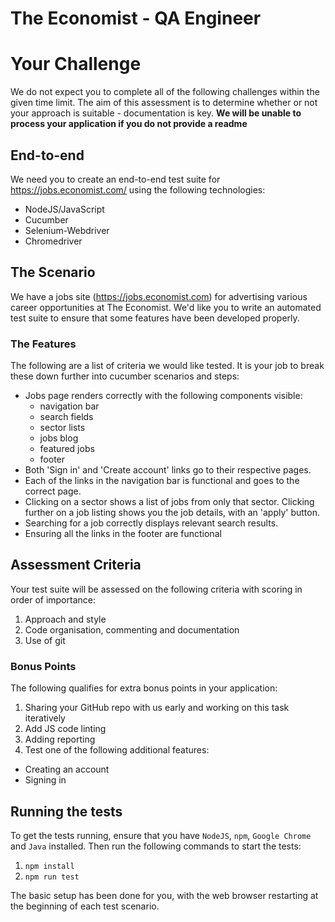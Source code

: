 # The Economist - QA Engineer

# Your Challenge
We do not expect you to complete all of the following challenges within the given time limit. The aim of this assessment is to determine whether or not your approach is suitable - documentation is key. **We will be unable to process your application if you do not provide a readme**

## End-to-end
We need you to create an end-to-end test suite for https://jobs.economist.com/ using the following technologies:
 - NodeJS/JavaScript
 - Cucumber
 - Selenium-Webdriver
 - Chromedriver

## The Scenario
We have a jobs site (https://jobs.economist.com) for advertising various career opportunities at The Economist. We'd like you to write an automated test suite to ensure that some features have been developed properly.

### The Features
The following are a list of criteria we would like tested. It is your job to break these down further into cucumber scenarios and steps:
 - Jobs page renders correctly with the following components visible:
    - navigation bar
    - search fields
    - sector lists
    - jobs blog
    - featured jobs
    - footer
 - Both 'Sign in' and 'Create account' links go to their respective pages.
 - Each of the links in the navigation bar is functional and goes to the correct page.
 - Clicking on a sector shows a list of jobs from only that sector. Clicking further on a job listing shows you the job details, with an 'apply' button.
 - Searching for a job correctly displays relevant search results.
 - Ensuring all the links in the footer are functional

## Assessment Criteria
Your test suite will be assessed on the following criteria with scoring in order of importance:

1. Approach and style
2. Code organisation, commenting and documentation
3. Use of git

### Bonus Points
The following qualifies for extra bonus points in your application:

1. Sharing your GitHub repo with us early and working on this task iteratively
2. Add JS code linting
3. Adding reporting
3. Test one of the following additional features:
  - Creating an account
  - Signing in

## Running the tests
To get the tests running, ensure that you have `NodeJS`, `npm`, `Google Chrome` and `Java` installed. Then run the following commands to start the tests:
1. `npm install`
2. `npm run test`

The basic setup has been done for you, with the web browser restarting at the beginning of each test scenario.
